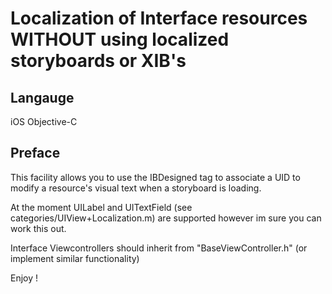 
# Localization of Interface resources WITHOUT using localized storyboards or XIB's

## Langauge

iOS Objective-C

## Preface

This facility allows you to use the IBDesigned tag to associate a UID to modify a resource's visual text when a storyboard is loading.

At the moment UILabel and UITextField (see categories/UIView+Localization.m)  are supported however im sure you can work this out.

Interface Viewcontrollers should inherit from "BaseViewController.h" (or implement similar functionality)

Enjoy !
